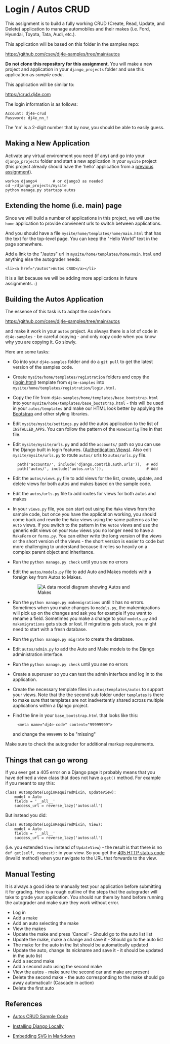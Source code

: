Login / Autos CRUD
==================

This assignment is to build a fully working CRUD (Create, Read, Update, and Delete)
application to manage automobiles and their makes (i.e. Ford, Hyundai, Toyota,
Tata, Audi, etc.).

This application will be based on this folder in the samples repo:

https://github.com/csev/dj4e-samples/tree/main/autos

**Do not clone this repository for this assignment**.  You will make a new
project and application in your `django_projects` folder and use this application
as *sample code*.

This application will be similar to:

https://crud.dj4e.com

The login information is as follows:

    Account: dj4e-crud
    Password: dj4e_nn_!

The 'nn' is a 2-digit number that by now, you should be able to easily guess.

Making a New Application
------------------------

Activate any virtual environment you need (if any) and go into your `django_projects` folder
and start a new application in your `mysite` project (this project already should have the 'hello'
application from a
<a href="dj4e_hello.md">previous assignment</a>).

    workon django4       # or django3 as needed
    cd ~/django_projects/mysite
    python manage.py startapp autos

Extending the home (i.e. main) page
-----------------------------------

Since we will build a number of applications in this project, we will use the `home`
application to provide convienent urls to switch between applications.

And you should have a file `mysite/home/templates/home/main.html` that has the text for the top-level page.
You can keep the "Hello World" text in the page somewhere.

Add a link to the "/autos" url in `mysite/home/templates/home/main.html` and anything else the autograder needs:

    <li><a href="/autos">Autos CRUD</a></li>

It is a list because we will be adding more applications in future assignments. :)

Building the Autos Application
------------------------------

The essense of this task is to adapt the code from:

https://github.com/csev/dj4e-samples/tree/main/autos

and make it work in your `autos` project.  As always there is a lot of code in `dj4e-samples` - be careful
copying - and only copy code when you know why you are copying it.  Go slowly.

Here are some tasks:

* Go into your `dj4e-samples` folder and do a `git pull` to get the latest version of the samples code.

* Create `mysite/home/templates/registration` folders and copy the
(<a href="https://github.com/csev/dj4e-samples/blob/main/home/templates/registration/login.html" target="_blank">login.html</a>) template from `dj4e-samples` into `mysite/home/templates/registration/login.html`.

* Copy the file from `dj4e-samples/home/templates/base_bootstrap.html` into
your `mysite/home/templates/base_bootstrap.html` - this will be used in your `autos/templates` and make our HTML look
better by applying the <a href="https://getbootstrap.com/docs/4.0/" target="_blank">Bootstrap</a>
and other styling libraries.

* Edit `mysite/mysite/settings.py` add the autos application to the list of `INSTALLED_APPS`.
You can follow the pattern of the `HomeConfig` line in that file.

* Edit `mysite/mysite/urls.py` and
add the `accounts/` path so you can use the Django built in login features.
(<a href="https://docs.djangoproject.com/en/4.0/topics/auth/default/#module-django.contrib.auth.views" target="_blank">Authentication Views</a>).
Also edit `mysite/mysite/urls.py` to route `autos/` urls to `autos/urls.py` file.

        path('accounts/', include('django.contrib.auth.urls')),  # Add
        path('autos/', include('autos.urls')),                   # Add

* Edit the `autos/views.py` file to add views for the list, create, update, and delete views for both autos and makes based on the sample code.

* Edit the `autos/urls.py` file to add routes for views for both autos and makes

* In your `views.py` file, you can start out using the `Make` views from the sample code, but once you
have the application working, you should come back and rewrite the `Make` views using the same patterns as the `Auto` views.
If you switch to the pattern in the `Autos` views and use the generic edit views on your `Make` views you no longer need to
have a `MakeForm` or `forms.py`.   You can either write the long version of the views or the short version of the views - the
short version is easier to code but more challenging to understand because it relies so heavily on a complex parent object
and inheritance.

* Run the `python manage.py check` until you see no errors

* Edit the `autos/models.py` file to add Auto and Makes models with a foreign
key from Autos to Makes.

<img src="svg/auto_model.svg" alt="A data model diagram showing Autos and Makes" style="display: block; margin-left: auto; margin-right: auto;align: center; max-width: 300px;">

* Run the `python manage.py makemigrations` until it has no errors.  Sometimes
when you make changes to `models.py`, the makemigrations will pick
up on the changes and ask you for example if you want to rename a field.
Sometimes you make a change to your `models.py` and `makemigrations`
gets stuck or lost.  If migrations gets stuck, you might need to start
with a fresh database.

* Run the `python manage.py migrate` to create the database.

* Edit `autos/admin.py` to add the Auto and Make models to the Django administration interface.

* Run the `python manage.py check` until you see no errors

* Create a superuser so you can test the admin interface
and log in to the application.

* Create the necessary template files in `autos/templates/autos` to support your views.
Note that the the second sub folder under `templates` is there to
make sure that templates are not inadvertently shared across multiple applications within a Django project.

* Find the line in your `base_bootstrap.html` that looks like this:

        <meta name="dj4e-code" content="99999999">

   and change the `9999999`  to be "<span id="dj4e-code">missing</span>"

Make sure to check the autograder for additional markup requirements.

Things that can go wrong
------------------------

If you ever get a 405 error on a Django page it probably means that you
have defined a view class that does not have a `get()` method.
For example if you meant to say this:

    class AutoUpdate(LoginRequiredMixin, UpdateView):
        model = Auto
        fields = '__all__'
        success_url = reverse_lazy('autos:all')

But instead you did:

    class AutoUpdate(LoginRequiredMixin, View):
        model = Auto
        fields = '__all__'
        success_url = reverse_lazy('autos:all')

(i.e. you extended `View` instead of `UpdateView`) - the result is that there
is no `def get(self, request):` in your view.
So you get the
<a href="https://en.wikipedia.org/wiki/List_of_HTTP_status_codes#4xx_Client_errors" target="_blank">405 HTTP status code</a> (invalid method)
when you navigate to the URL that forwards to the view.

Manual Testing
--------------

It is always a good idea to manually test your application before submitting it for grading.  Here
is a rough outline of the steps that the autograder will take to grade your application.  You should
run them by hand before running the autograder and make sure they work without error.

* Log in
* Add a make
* Add an auto selecting the make
* View the makes
* Update the make and press 'Cancel' -  Should go to the auto list list
* Update the make, make a change and save it - Should go to the auto list
* The make for the auto in the list should be automatically updated
* Update the auto, change its nickname and save it - it should be updated in the auto list
* Add a second make
* Add a second auto using the second make
* View the autos - make sure the second car and make are present
* Delete the second make - the auto corresponding to the make should go away automaticallr (Cascade in action)
* Delete the first auto

References
----------

* <a href="https://github.com/csev/dj4e-samples/tree/main/autos" target="_blank">Autos CRUD Sample Code</a>

* <a href="dj4e_install.md" target="_blank">Installing Django Locally</a>

* <a href="https://stackoverflow.com/questions/13808020/include-an-svg-hosted-on-github-in-markdown" target="_blank">Embedding SVG in Markdown</a>

<script>
var d= new Date();
var code = "42"+((Math.floor(d.getTime()/1234567)*123456)+42)
document.getElementById("dj4e-code").innerHTML = code;
</script>
